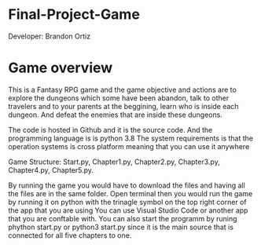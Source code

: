 # Final-Project-Game
Developer: Brandon Ortiz
# Game overview
This is a Fantasy RPG game and the game objective and actions are to explore the dungeons which some have been abandon, talk to other travelers and to your parents at the beggining, learn who is inside each dungeon. And defeat the enemies that are inside these dungeons.

The code is hosted in Github and it is the source code. And the programming language is is python 3.8
The system requirements is that the operation systems is cross platform meaning that you can use it anywhere   

Game Structure: Start.py, Chapter1.py, Chapter2.py, Chapter3.py, Chapter4.py, Chapter5.py.

By running the game you would have to download the files and having all the files are in the same folder. Open terminal then you would run the game by running it on python with the trinagle symbol on the top right corner of the app that you are using You can use Visual Studio Code or another app that you are conftable with. You can also start the programm by runing phython start.py or python3 start.py since it is the main source that is connected for all five chapters to one.
